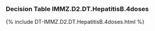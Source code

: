 ### Decision Table IMMZ.D2.DT.HepatitisB.4doses
{% include DT-IMMZ.D2.DT.HepatitisB.4doses.html %}


